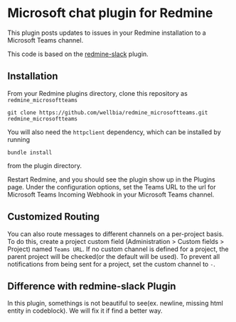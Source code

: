 # Microsoft chat plugin for Redmine

This plugin posts updates to issues in your Redmine installation to a Microsoft Teams channel.

This code is based on the [redmine-slack](https://github.com/sciyoshi/redmine-slack) plugin.

## Installation

From your Redmine plugins directory, clone this repository as `redmine_microsoftteams`
```
git clone https://github.com/wellbia/redmine_microsoftteams.git redmine_microsoftteams
```

You will also need the `httpclient` dependency, which can be installed by running
```
bundle install
```
from the plugin directory.

Restart Redmine, and you should see the plugin show up in the Plugins page. Under the configuration options, set the Teams URL to the url for Microsoft Teams Incoming Webhook in your Microsoft Teams channel.

## Customized Routing

You can also route messages to different channels on a per-project basis. To do this, create a project custom field (Administration > Custom fields > Project) named `Teams URL`. If no custom channel is defined for a project, the parent project will be checked(or the default will be used). To prevent all notifications from being sent for a project, set the custom channel to `-`.

## Difference with redmine-slack Plugin

In this plugin, somethings is not beautiful to see(ex. newline, missing html entity in codeblock). We will fix it if find a better way.